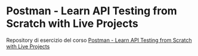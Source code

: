 # Postman - Learn API Testing from Scratch with Live Projects
Repository di esercizio del corso [Postman - Learn API Testing from Scratch with Live Projects](https://www.udemy.com/course/postman-api-automation-testing-with-javascript/)
